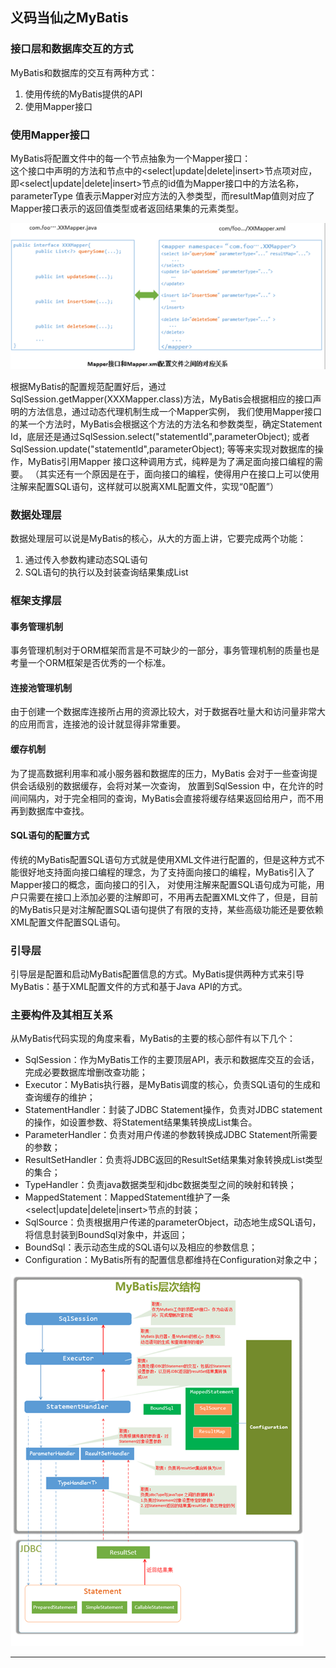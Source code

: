 ## 义码当仙之MyBatis  

### 接口层和数据库交互的方式  
MyBatis和数据库的交互有两种方式：  
1. 使用传统的MyBatis提供的API  
2. 使用Mapper接口  

### 使用Mapper接口
MyBatis将配置文件中的每一个<mapper>节点抽象为一个Mapper接口：  
这个接口中声明的方法和<mapper>节点中的<select|update|delete|insert>节点项对应，即<select|update|delete|insert>节点的id值为Mapper接口中的方法名称，
parameterType 值表示Mapper对应方法的入参类型，而resultMap值则对应了Mapper接口表示的返回值类型或者返回结果集的元素类型。  

![](images/Mapper接口和Mapper.xml配置文件之间的对应关系.png)  

根据MyBatis的配置规范配置好后，通过SqlSession.getMapper(XXXMapper.class)方法，MyBatis会根据相应的接口声明的方法信息，通过动态代理机制生成一个Mapper实例，
我们使用Mapper接口的某一个方法时，MyBatis会根据这个方法的方法名和参数类型，确定Statement Id，底层还是通过SqlSession.select("statementId",parameterObject);
或者SqlSession.update("statementId",parameterObject); 等等来实现对数据库的操作，MyBatis引用Mapper 接口这种调用方式，纯粹是为了满足面向接口编程的需要。
（其实还有一个原因是在于，面向接口的编程，使得用户在接口上可以使用注解来配置SQL语句，这样就可以脱离XML配置文件，实现“0配置”）  

### 数据处理层  
数据处理层可以说是MyBatis的核心，从大的方面上讲，它要完成两个功能：
1. 通过传入参数构建动态SQL语句  
2. SQL语句的执行以及封装查询结果集成List<E>  

### 框架支撑层

#### 事务管理机制  
事务管理机制对于ORM框架而言是不可缺少的一部分，事务管理机制的质量也是考量一个ORM框架是否优秀的一个标准。  

#### 连接池管理机制  
由于创建一个数据库连接所占用的资源比较大，对于数据吞吐量大和访问量非常大的应用而言，连接池的设计就显得非常重要。  

#### 缓存机制  
为了提高数据利用率和减小服务器和数据库的压力，MyBatis 会对于一些查询提供会话级别的数据缓存，会将对某一次查询，
放置到SqlSession 中，在允许的时间间隔内，对于完全相同的查询，MyBatis会直接将缓存结果返回给用户，而不用再到数据库中查找。  

#### SQL语句的配置方式  
传统的MyBatis配置SQL语句方式就是使用XML文件进行配置的，但是这种方式不能很好地支持面向接口编程的理念，为了支持面向接口的编程，MyBatis引入了Mapper接口的概念，面向接口的引入，
对使用注解来配置SQL语句成为可能，用户只需要在接口上添加必要的注解即可，不用再去配置XML文件了，但是，目前的MyBatis只是对注解配置SQL语句提供了有限的支持，某些高级功能还是要依赖XML配置文件配置SQL语句。  

### 引导层
引导层是配置和启动MyBatis配置信息的方式。MyBatis提供两种方式来引导MyBatis：基于XML配置文件的方式和基于Java API的方式。  

### 主要构件及其相互关系
从MyBatis代码实现的角度来看，MyBatis的主要的核心部件有以下几个：  
- SqlSession：作为MyBatis工作的主要顶层API，表示和数据库交互的会话，完成必要数据库增删改查功能；  
- Executor：MyBatis执行器，是MyBatis调度的核心，负责SQL语句的生成和查询缓存的维护；  
- StatementHandler：封装了JDBC Statement操作，负责对JDBC statement的操作，如设置参数、将Statement结果集转换成List集合。  
- ParameterHandler：负责对用户传递的参数转换成JDBC Statement所需要的参数；  
- ResultSetHandler：负责将JDBC返回的ResultSet结果集对象转换成List类型的集合；  
- TypeHandler：负责java数据类型和jdbc数据类型之间的映射和转换；  
- MappedStatement：MappedStatement维护了一条<select|update|delete|insert>节点的封装；  
- SqlSource：负责根据用户传递的parameterObject，动态地生成SQL语句，将信息封装到BoundSql对象中，并返回；  
- BoundSql：表示动态生成的SQL语句以及相应的参数信息；  
- Configuration：MyBatis所有的配置信息都维持在Configuration对象之中；  

![](images/MyBatis层次结构.png)  

<hr>


















